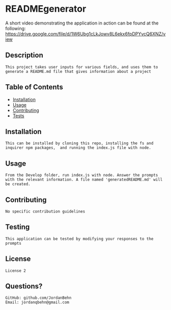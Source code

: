 # READMEgenerator

A short video demonstrating the application in action can be found at the following:
https://drive.google.com/file/d/1W6Ubg1cLkJowv8L6ekx6fpDPYvcQ6XNZ/view

## Description 
       
    This project takes user inputs for various fields, and uses them to generate a README.md file that gives information about a project

## Table of Contents
* [Installation](#installation)
* [Usage](#usage)
* [Contributing](#contributing)
* [Tests](#tests)

## Installation
  
    This can be installed by cloning this repo, installing the fs and inquirer npm packages,  and running the index.js file with node. 
    
## Usage
    From the Develop folder, run index.js with node. Answer the prompts with the relevant information. A file named 'generatedREADME.md' will be created.

## Contributing
    No specific contribution guidelines

## Testing
    This application can be tested by modifying your responses to the prompts
    
## License
    License 2

## Questions? 
    GitHub: github.com/JordanBehn
    Email: jordanqbehn@gmail.com
    